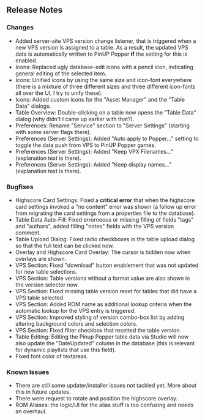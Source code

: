 ## Release Notes

### Changes

- Added server-site VPS version change listener, that is triggered when a new VPS version is assigned to a table. As a result, the updated VPS data is automatically written to PinUP Popper **if** the setting for this is enabled. 
- Icons: Replaced ugly database-edit icons with a pencil icon, indicating general editing of the selected item.
- Icons: Unified icons by using the same size and icon-font everywhere (there is a mixture of three different sizes and three different icon-fonts all over the UI, I try to unify these).
- Icons: Added custom icons for the "Asset Manager" and the "Table Data" dialogs.
- Table Overview: Double-clicking on a table now opens the "Table Data" dialog (why didn't I came up earlier with that?).
- Preferences: Rename "Service" section to "Server Settings" (starting with some server flags there).
- Preferences (Server Settings): Added "Auto apply to Popper..." setting to toggle the data push from VPS to PinUP Popper games.
- Preferences (Server Settings): Added "Keep VPX Filenames..." (explanation text is there). 
- Preferences (Server Settings): Added "Keep display names..." (explanation text is there).

### Bugfixes

- Highscore Card Settings: Fixed a **critical error** that when the highscore card settings invoked a "no content" error was shown (a follow up error from migrating the card settings from a properties file to the database).
- Table Data Auto-Fill: Fixed errorneous or missing filling of fields "tags" and "authors", added filling "notes" fields with the VPS version comment. 
- Table Upload Dialog: Fixed radio checkboxes in the table upload dialog so that the full text can be clicked now. 
- Overlay and Highscore Card Overlay: The cursor is hidden now when overlays are shown.
- VPS Section: Fixed "download" button enablement that was not updated for new table selections.
- VPS Section: Table versions without a format value are also shown in the version selector now.
- VPS Section: Fixed missing table version reset for tables that did have a VPS table selected.
- VPS Section: Added ROM name as additional lookup criteria when the automatic lookup for the VPS entry is triggered.
- VPS Section: Improved styling of version combo-box list by adding altering background colors and selection colors.
- VPS Section: Fixed filter checkbox that resetted the table version.
- Table Editing: Editing the Pinup Popper table data via Studio will now also update the "DateUpdated" column in the database (this is relevant for dynamic playlists that use this field).
- Fixed font color of textareas.

### Known Issues

- There are still some updater/installer issues not tackled yet. More about this in future updates.
- There were request to rotate and position the highscore overlay.
- ROM Aliases: the logic/UI for the alias stuff is too confusing and needs an overhaul.
